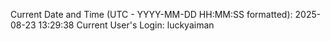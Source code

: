 Current Date and Time (UTC - YYYY-MM-DD HH:MM:SS formatted): 2025-08-23 13:29:38
Current User's Login: luckyaiman
